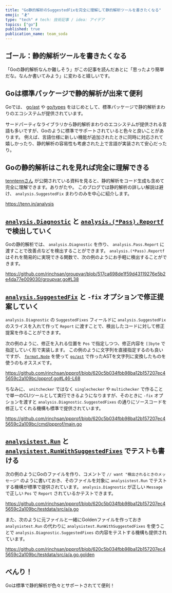```yaml
---
title: "Go静的解析のSuggestedFixを完全に理解して静的解析ツールを書きたくなる"
emoji: "🏂"
type: "tech" # tech: 技術記事 / idea: アイデア
topics: ["go"]
published: true
publication_name: team_soda
---
```


## ゴール：静的解析ツールを書きたくなる

「Goの静的解析なんか難しそう」がこの記事を読んだあとに「思ったより簡単だな。なんか書いてみよう」に変わると嬉しいです。

## Goは標準パッケージで静的解析が出来て便利

Goでは、 [go/ast](https://pkg.go.dev/go/ast) や [go/types](https://pkg.go.dev/go/types) をはじめとして、標準パッケージで静的解析まわりのエコシステムが提供されています。

サードパーティなライブラリから静的解析まわりのエコシステムが提供される言語も多いですが、Goのように標準でサポートされていると色々と良いことがあります。
例えば、言語仕様に新しい機能が追加されたときに同時に対応されて嬉しかったり、静的解析の容易性も考慮された上で言語が実装されて安心だったり。

## Goの静的解析はこれを見れば完全に理解できる

[tenntennさん](https://twitter.com/tenntenn) が公開されている資料を見ると、静的解析をコード生成も含めて完全に理解できます。ありがたや。
このブログでは静的解析の詳しい解説は避け、 `analysis.SuggestedFix` まわりのみを中心に紹介します。

https://tenn.in/analysis

## [`analysis.Diagnostic`](https://pkg.go.dev/golang.org/x/tools/go/analysis#Diagnostic) と [`analysis.(*Pass).Reportf`](https://pkg.go.dev/golang.org/x/tools/go/analysis#Pass.Reportf) で検出していく

Goの静的解析では、 `analysis.Diagnostic` を作り、 `analysis.Pass.Report` に渡すことで改善点などを検出することができます。
`analysis.(*Pass).Reportf` はそれを簡易的に実現できる関数で、次の例のようにお手軽に検出することができます。

https://github.com/rinchsan/groupvar/blob/517ca698de1f59d43119276e5b2e4da77e009030/groupvar.go#L38

## [`analysis.SuggestedFix`](https://pkg.go.dev/golang.org/x/tools/go/analysis#SuggestedFix) と `-fix` オプションで修正提案していく

`analysis.Diagnostic` の `SuggestedFixes` フィールドに `analysis.SuggestedFix` のスライスを入れて作って `Report` に渡すことで、検出したコードに対して修正提案を作ることができます。

次の例のように、修正を入れる位置を `Pos` で指定しつつ、修正内容を `[]byte` で指定していく形で実装します。
この例のように文字列を直接指定するのも良いですが、 [`format.Node`](https://pkg.go.dev/go/format#Node) を使って [`go/ast`](https://pkg.go.dev/go/ast) で作ったASTを文字列に変換したものを使うのもオススメです。

https://github.com/rinchsan/ppprof/blob/620c5b034fbb98ba12b157207ec45659c2a109bc/ppprof.go#L46-L68

ちなみに、 `unitchecker` ではなく `singlechecker` や `multichecker` で作ることで単一のCLIツールとして実行できるようになりますが、そのときに `-fix` オプションを渡すと `analysis.Diagnostic.SuggestedFixes` の通りにソースコードを修正してくれる機構も標準で提供されています。

https://github.com/rinchsan/ppprof/blob/620c5b034fbb98ba12b157207ec45659c2a109bc/cmd/ppprof/main.go

## [`analysistest.Run`](https://pkg.go.dev/golang.org/x/tools/go/analysis/analysistest#Run) と [`analysistest.RunWithSuggestedFixes`](https://pkg.go.dev/golang.org/x/tools/go/analysis/analysistest#RunWithSuggestedFixes) でテストも書ける

次の例のようにGoのファイルを作り、コメントで `// want "検出されるときのメッセージ"` のように書いておき、そのファイルを対象に `analysistest.Run` でテストする機構が標準で提供されています。
`analysis.Diagnostic` が正しい `Message` で正しい `Pos` で `Report` されているかテストできます。

https://github.com/rinchsan/ppprof/blob/620c5b034fbb98ba12b157207ec45659c2a109bc/testdata/src/a/a.go

また、次のように元ファイルと一緒にGoldenファイルを作っておき `analysistest.Run` の代わりに `analysistest.RunWithSuggestedFixes` を使うことで `analysis.Diagnostic.SuggestedFixes` の内容をテストする機構も提供されています。

https://github.com/rinchsan/ppprof/blob/620c5b034fbb98ba12b157207ec45659c2a109bc/testdata/src/a/a.go.golden

## べんり！

Goは標準で静的解析が色々とサポートされてて便利！
